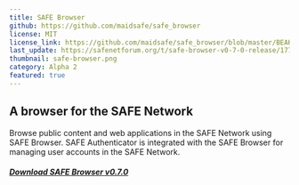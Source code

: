 ```yaml
---
title: SAFE Browser
github: https://github.com/maidsafe/safe_browser
license: MIT
license_link: https://github.com/maidsafe/safe_browser/blob/master/BEAKER_LICENSE.md
last_update: https://safenetforum.org/t/safe-browser-v0-7-0-release/17714
thumbnail: safe-browser.png
category: Alpha 2
featured: true
---
```


## A browser for the SAFE Network

Browse public content and web applications in the SAFE Network using SAFE Browser. SAFE Authenticator is integrated with the SAFE Browser for managing user accounts in the SAFE Network.

##### [Download SAFE Browser v0.7.0](https://github.com/maidsafe/safe_browser/releases/tag/0.7.0)
